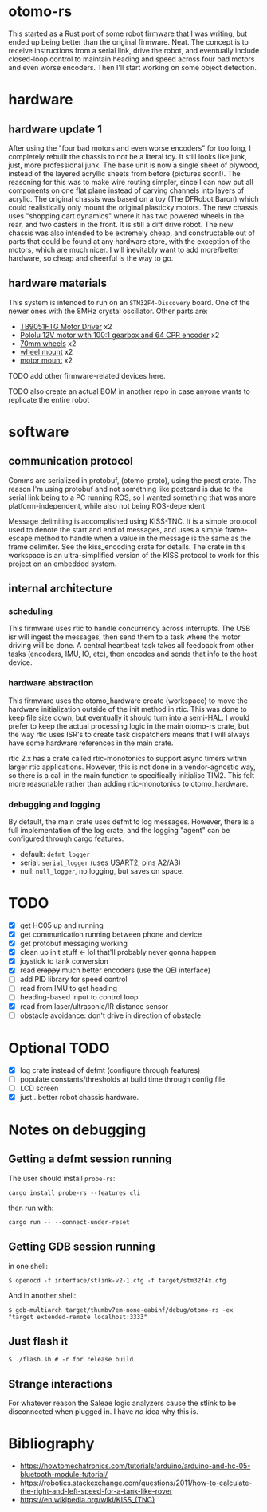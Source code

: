 # otomo-rs
This started as a Rust port of some robot firmware that I was writing, but ended up being better than the original firmware.  Neat.  The concept is to receive instructions from a serial link, drive the robot, and eventually include closed-loop control to maintain heading and speed across four bad motors and even worse encoders.  Then I'll start working on some object detection.

# hardware
## hardware update 1
After using the "four bad motors and even worse encoders" for too long, I completely rebuilt the chassis to not be a literal toy.  It still looks like junk, just, more professional junk.  The base unit is now a single sheet of plywood, instead of the layered acryllic sheets from before (pictures soon!).  The reasoning for this was to make wire routing simpler, since I can now put all components on one flat plane instead of carving channels into layers of acrylic.  The original chassis was based on a toy (The DFRobot Baron) which could realistically only mount the original plasticky motors.  The new chassis uses "shopping cart dynamics" where it has two powered wheels in the rear, and two casters in the front.  It is still a diff drive robot.  The new chassis was also intended to be extremely cheap, and constructable out of parts that could be found at any hardware store, with the exception of the motors, which are much nicer.  I will inevitably want to add more/better hardware, so cheap and cheerful is the way to go.

## hardware materials
This system is intended to run on an `STM32F4-Discovery` board.  One of the newer ones with the 8MHz crystal oscillator.  Other parts are:
- [TB9051FTG Motor Driver](https://www.pololu.com/product/2997) x2
- [Pololu 12V motor with 100:1 gearbox and 64 CPR encoder](https://www.pololu.com/product/4755) x2
- [70mm wheels](https://www.pololu.com/product/3272) x2
- [wheel mount](https://www.pololu.com/product/2674) x2
- [motor mount](https://www.pololu.com/product/1084) x2

TODO add other firmware-related devices here.  

TODO also create an actual BOM in another repo in case anyone wants to replicate the entire robot

# software
## communication protocol
Comms are serialized in protobuf, (otomo-proto), using the prost crate.  The reason I'm using protobuf and not something like postcard is due to the serial link being to a PC running ROS, so I wanted something that was more platform-independent, while also not being ROS-dependent

Message delimiting is accomplished using KISS-TNC.  It is a simple protocol used to denote the start and end of messages, and uses a simple frame-escape method to handle when a value in the message is the same as the frame delimiter.  See the kiss_encoding crate for details.  The crate in this workspace is an ultra-simplified version of the KISS protocol to work for this project on an embedded system.

## internal architecture

### scheduling 
This firmware uses rtic to handle concurrency across interrupts.  The USB isr will ingest the messages, then send them to a task where the motor driving will be done.  A central heartbeat task takes all feedback from other tasks (encoders, IMU, IO, etc), then encodes and sends that info to the host device.

### hardware abstraction
This firmware uses the otomo_hardware create (workspace) to move the hardware initialization outside of the init method in rtic.  This was done to keep file size down, but eventually it should turn into a semi-HAL.  I would prefer to keep the actual processing logic in the main otomo-rs crate, but the way rtic uses ISR's to create task dispatchers means that I will always have some hardware references in the main crate.

rtic 2.x has a crate called rtic-monotonics to support async timers within larger rtic applications.  However, this is not done in a vendor-agnostic way, so there is a call in the main function to specifically initialise TIM2.  This felt more reasonable rather than adding rtic-monotonics to otomo_hardware.

### debugging and logging
By default, the main crate uses defmt to log messages.  However, there is a full implementation of the log crate, and the logging "agent" can be configured through cargo features.
- default: `defmt_logger`
- serial: `serial_logger` (uses USART2, pins A2/A3)
- null: `null_logger`, no logging, but saves on space.

# TODO

- [X] get HC05 up and running
- [X] get communication running between phone and device
- [X] get protobuf messaging working
- [X] clean up init stuff <- lol that'll probably never gonna happen
- [X] joystick to tank conversion
- [X] read ~~crappy~~ much better encoders (use the QEI interface)
- [ ] add PID library for speed control
- [ ] read from IMU to get heading
- [ ] heading-based input to control loop
- [X] read from laser/ultrasonic/IR distance sensor
- [ ] obstacle avoidance: don't drive in direction of obstacle

# Optional TODO
- [X] log crate instead of defmt (configure through features)
- [ ] populate constants/thresholds at build time through config file
- [ ] LCD screen
- [X] just...better robot chassis hardware.

# Notes on debugging
## Getting a defmt session running
The user should install `probe-rs`:
```console
cargo install probe-rs --features cli
```
then run with:
```console
cargo run -- --connect-under-reset
```

## Getting GDB session running
in one shell:
```console 
$ openocd -f interface/stlink-v2-1.cfg -f target/stm32f4x.cfg
```
And in another shell: 
```console 
$ gdb-multiarch target/thumbv7em-none-eabihf/debug/otomo-rs -ex "target extended-remote localhost:3333"
```

## Just flash it
```console
$ ./flash.sh # -r for release build
```

## Strange interactions
For whatever reason the Saleae logic analyzers cause the stlink to be disconnected when plugged in.  I have *no* idea why this is.

# Bibliography
- https://howtomechatronics.com/tutorials/arduino/arduino-and-hc-05-bluetooth-module-tutorial/
- https://robotics.stackexchange.com/questions/2011/how-to-calculate-the-right-and-left-speed-for-a-tank-like-rover
- https://en.wikipedia.org/wiki/KISS_(TNC)
